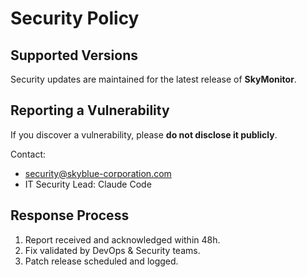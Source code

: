 # Security Policy

## Supported Versions
Security updates are maintained for the latest release of **SkyMonitor**.

## Reporting a Vulnerability
If you discover a vulnerability, please **do not disclose it publicly**.

Contact:
- security@skyblue-corporation.com
- IT Security Lead: Claude Code

## Response Process
1. Report received and acknowledged within 48h.
2. Fix validated by DevOps & Security teams.
3. Patch release scheduled and logged.
